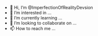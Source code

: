 - 👋 Hi, I’m @ImperfectionOfRealityDevsion
- 👀 I’m interested in ...
- 🌱 I’m currently learning ...
- 💞️ I’m looking to collaborate on ...
- 📫 How to reach me ...

<!---
ImperfectionOfRealityDevsion/ImperfectionOfRealityDevsion is a ✨ special ✨ repository because its `README.md` (this file) appears on your GitHub profile.
You can click the Preview link to take a look at your changes.
--->
